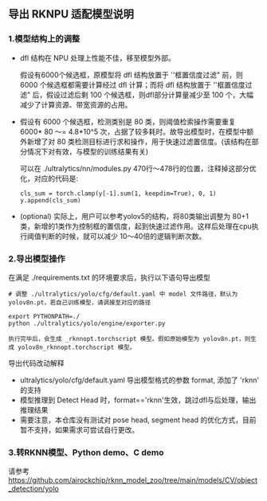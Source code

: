 ## 导出 RKNPU 适配模型说明

### 1.模型结构上的调整

- dfl 结构在 NPU 处理上性能不佳，移至模型外部。

  假设有6000个候选框，原模型将 dfl 结构放置于 ''框置信度过滤" 前，则 6000 个候选框都需要计算经过 dfl 计算；而将 dfl 结构放置于 ''框置信度过滤" 后，假设过滤后剩 100 个候选框，则dfl部分计算量减少至 100 个，大幅减少了计算资源、带宽资源的占用。



- 假设有 6000 个候选框，检测类别是 80 类，则阈值检索操作需要重复 6000* 80 ～= 4.8*10^5 次，占据了较多耗时。故导出模型时，在模型中额外新增了对 80 类检测目标进行求和操作，用于快速过滤置信度。(该结构在部分情况下对有效，与模型的训练结果有关)

  可以在 ./ultralytics/nn/modules.py  470行～478行的位置，注释掉这部分优化，对应的代码是:

  ```
  cls_sum = torch.clamp(y[-1].sum(1, keepdim=True), 0, 1)
  y.append(cls_sum)
  ```




- (optional) 实际上，用户可以参考yolov5的结构，将80类输出调整为 80+1类，新增的1类作为控制框的置信度，起到快速过滤作用。这样后处理在cpu执行阈值判断的时候，就可以减少 10～40倍的逻辑判断次数。



### 2.导出模型操作

在满足 ./requirements.txt 的环境要求后，执行以下语句导出模型

```
# 调整 ./ultralytics/yolo/cfg/default.yaml 中 model 文件路径，默认为 yolov8n.pt，若自己训练模型，请调接至对应的路径

export PYTHONPATH=./
python ./ultralytics/yolo/engine/exporter.py

执行完毕后，会生成 _rknnopt.torchscript 模型。假如原始模型为 yolov8n.pt，则生成 yolov8n_rknnopt.torchscript 模型。
```



导出代码改动解释

- ultralytics/yolo/cfg/default.yaml 导出模型格式的参数 format, 添加了 'rknn' 的支持
- 模型推理到 Detect Head 时，format=='rknn'生效，跳过dfl与后处理，输出推理结果
- 需要注意，本仓库没有测试对 pose head, segment head 的优化方式，目前暂不支持，如果需求可尝试自行更改。



### 3.转RKNN模型、Python demo、C demo

请参考 https://github.com/airockchip/rknn_model_zoo/tree/main/models/CV/object_detection/yolo 

